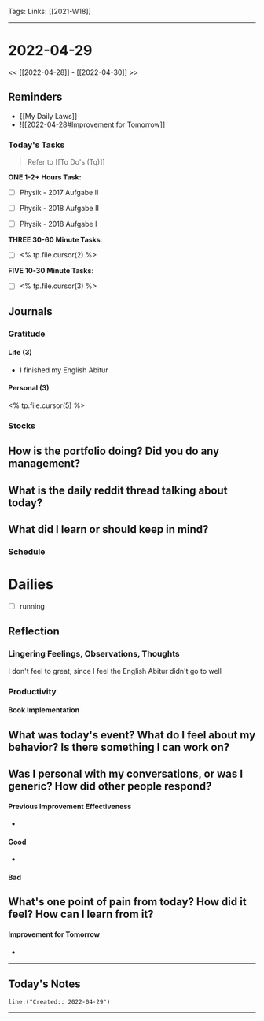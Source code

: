 Tags:
Links: [[2021-W18]]
___
# 2022-04-29
<< [[2022-04-28]] - [[2022-04-30]] >>
## Reminders
- [[My Daily Laws]]
- ![[2022-04-28#Improvement for Tomorrow]]
### Today's Tasks
> Refer to [[To Do's (Tq)]]

**ONE 1-2+ Hours Task:**
- [ ] Physik - 2017 Aufgabe II
- [ ] Physik - 2018 Aufgabe II 
- [ ] Physik - 2018 Aufgabe I



**THREE 30-60 Minute Tasks**:
- [ ] <% tp.file.cursor(2) %>

**FIVE 10-30 Minute Tasks**:
- [ ] <% tp.file.cursor(3) %>
## Journals
### Gratitude
#### Life (3)
- I finished my English Abitur
#### Personal (3)
<% tp.file.cursor(5) %>

### Stocks
**How is the portfolio doing? Did you do any management?**
- 

**What is the daily reddit thread talking about today?**
- 

**What did I learn or should keep in mind?**
- 

### Schedule
# Dailies
- [ ] running
## Reflection
### Lingering Feelings, Observations, Thoughts
I don't feel to great, since I feel the English Abitur didn't go to well
### Productivity
#### Book Implementation
**What was today's event? What do I feel about my behavior? Is there something I can work on?**
- 
**Was I personal with my conversations, or was I generic? How did other people respond?**
- 
#### Previous Improvement Effectiveness 
- 
#### Good
- 
#### Bad
**What's one point of pain from today? How did it feel? How can I learn from it?**
- 
#### Improvement for Tomorrow
- 
___
## Today's Notes
```query
line:("Created:: 2022-04-29")
```
___
